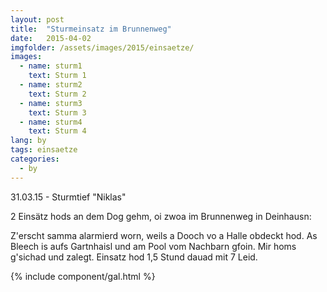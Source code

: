 ```yaml
---
layout: post
title:  "Sturmeinsatz im Brunnenweg"
date:   2015-04-02
imgfolder: /assets/images/2015/einsaetze/
images:
  - name: sturm1
    text: Sturm 1
  - name: sturm2
    text: Sturm 2
  - name: sturm3
    text: Sturm 3
  - name: sturm4
    text: Sturm 4
lang: by
tags: einsaetze
categories:
  - by
---
```


31.03.15 - Sturmtief "Niklas"

2 Einsätz hods an dem Dog gehm, oi zwoa im Brunnenweg in Deinhausn:

Z'erscht samma alarmierd worn, weils a Dooch vo a Halle obdeckt hod. As Bleech is aufs Gartnhaisl und am Pool vom Nachbarn gfoin. Mir homs g'sichad und zalegt. Einsatz hod 1,5 Stund dauad mit 7 Leid.

{% include component/gal.html %}


